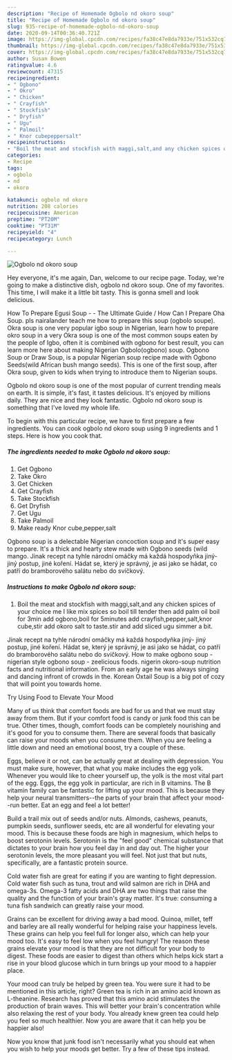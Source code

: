 ```yaml
---
description: "Recipe of Homemade Ogbolo nd okoro soup"
title: "Recipe of Homemade Ogbolo nd okoro soup"
slug: 935-recipe-of-homemade-ogbolo-nd-okoro-soup
date: 2020-09-14T00:36:40.721Z
image: https://img-global.cpcdn.com/recipes/fa38c47e8da7933e/751x532cq70/ogbolo-nd-okoro-soup-recipe-main-photo.jpg
thumbnail: https://img-global.cpcdn.com/recipes/fa38c47e8da7933e/751x532cq70/ogbolo-nd-okoro-soup-recipe-main-photo.jpg
cover: https://img-global.cpcdn.com/recipes/fa38c47e8da7933e/751x532cq70/ogbolo-nd-okoro-soup-recipe-main-photo.jpg
author: Susan Bowen
ratingvalue: 4.6
reviewcount: 47315
recipeingredient:
- " Ogbono"
- " Okro"
- " Chicken"
- " Crayfish"
- " Stockfish"
- " Dryfish"
- " Ugu"
- " Palmoil"
- " Knor cubepeppersalt"
recipeinstructions:
- "Boil the meat and stockfish with maggi,salt,and any chicken spices of your choice me I like mix spices so boil till tender then add palm oil boil for 3min add ogbono,boil for 5minutes add crayfish,pepper,salt,knor cube,stir add okoro salt to taste.stir and add sliced ugu simmer a bit."
categories:
- Recipe
tags:
- ogbolo
- nd
- okoro

katakunci: ogbolo nd okoro 
nutrition: 208 calories
recipecuisine: American
preptime: "PT20M"
cooktime: "PT31M"
recipeyield: "4"
recipecategory: Lunch

---
```



![Ogbolo nd okoro soup](https://img-global.cpcdn.com/recipes/fa38c47e8da7933e/751x532cq70/ogbolo-nd-okoro-soup-recipe-main-photo.jpg)

Hey everyone, it's me again, Dan, welcome to our recipe page. Today, we're going to make a distinctive dish, ogbolo nd okoro soup. One of my favorites. This time, I will make it a little bit tasty. This is gonna smell and look delicious.

How To Prepare Egusi Soup - - The Ultimate Guide / How Can I Prepare Oha Soup. pls nairalander teach me how to prepare this soup (ogbolo soupe). Okra soup is one very popular igbo soup in Nigerian, learn how to prepare okro soup in a very Okra soup is one of the most common soups eaten by the people of Igbo, often it is combined with ogbono for best result, you can learn more here about making Nigerian Ogbolo(ogbono) soup. Ogbono Soup or Draw Soup, is a popular Nigerian soup recipe made with Ogbono Seeds(wild African bush mango seeds). This is one of the first soup, after Okra soup, given to kids when trying to introduce them to Nigerian soups.

Ogbolo nd okoro soup is one of the most popular of current trending meals on earth. It is simple, it's fast, it tastes delicious. It's enjoyed by millions daily. They are nice and they look fantastic. Ogbolo nd okoro soup is something that I've loved my whole life.


To begin with this particular recipe, we have to first prepare a few ingredients. You can cook ogbolo nd okoro soup using 9 ingredients and 1 steps. Here is how you cook that.

<!--inarticleads1-->

##### The ingredients needed to make Ogbolo nd okoro soup:

1. Get  Ogbono
1. Take  Okro
1. Get  Chicken
1. Get  Crayfish
1. Take  Stockfish
1. Get  Dryfish
1. Get  Ugu
1. Take  Palmoil
1. Make ready  Knor cube,pepper,salt


Ogbono soup is a delectable Nigerian concoction soup and it&#39;s super easy to prepare. It&#39;s a thick and hearty stew made with Ogbono seeds (wild mango. Jinak recept na tyhle národní omáčky má každá hospodyňka jiný- jiný postup, jiné koření. Hádat se, který je správný, je asi jako se hádat, co patří do bramborového salátu nebo do svíčkový. 

<!--inarticleads2-->

##### Instructions to make Ogbolo nd okoro soup:

1. Boil the meat and stockfish with maggi,salt,and any chicken spices of your choice me I like mix spices so boil till tender then add palm oil boil for 3min add ogbono,boil for 5minutes add crayfish,pepper,salt,knor cube,stir add okoro salt to taste.stir and add sliced ugu simmer a bit.


Jinak recept na tyhle národní omáčky má každá hospodyňka jiný- jiný postup, jiné koření. Hádat se, který je správný, je asi jako se hádat, co patří do bramborového salátu nebo do svíčkový. How to make ogbono soup - nigerian style ogbono soup - zeelicious foods. nigerin okoro-soup nutrition facts and nutritional information. From an early age he was always singing and dancing infront of crowds in the. Korean Oxtail Soup is a big pot of cozy that will point you towards home. 

Try Using Food to Elevate Your Mood


Many of us think that comfort foods are bad for us and that we must stay away from them. But if your comfort food is candy or junk food this can be true. Other times, though, comfort foods can be completely nourishing and it's good for you to consume them. There are several foods that basically can raise your moods when you consume them. When you are feeling a little down and need an emotional boost, try a couple of these.

Eggs, believe it or not, can be actually great at dealing with depression. You must make sure, however, that what you make includes the egg yolk. Whenever you would like to cheer yourself up, the yolk is the most vital part of the egg. Eggs, the egg yolk in particular, are rich in B vitamins. The B vitamin family can be fantastic for lifting up your mood. This is because they help your neural transmitters--the parts of your brain that affect your mood--run better. Eat an egg and feel a lot better!

Build a trail mix out of seeds and/or nuts. Almonds, cashews, peanuts, pumpkin seeds, sunflower seeds, etc are all wonderful for elevating your mood. This is because these foods are high in magnesium, which helps to boost serotonin levels. Serotonin is the "feel good" chemical substance that dictates to your brain how you feel day in and day out. The higher your serotonin levels, the more pleasant you will feel. Not just that but nuts, specifically, are a fantastic protein source.

Cold water fish are great for eating if you are wanting to fight depression. Cold water fish such as tuna, trout and wild salmon are rich in DHA and omega-3s. Omega-3 fatty acids and DHA are two things that raise the quality and the function of your brain's gray matter. It's true: consuming a tuna fish sandwich can greatly raise your mood. 

Grains can be excellent for driving away a bad mood. Quinoa, millet, teff and barley are all really wonderful for helping raise your happiness levels. These grains can help you feel full for longer also, which can help your mood too. It's easy to feel low when you feel hungry! The reason these grains elevate your mood is that they are not difficult for your body to digest. These foods are easier to digest than others which helps kick start a rise in your blood glucose which in turn brings up your mood to a happier place.

Your mood can truly be helped by green tea. You were sure it had to be mentioned in this article, right? Green tea is rich in an amino acid known as L-theanine. Research has proved that this amino acid stimulates the production of brain waves. This will better your brain's concentration while also relaxing the rest of your body. You already knew green tea could help you feel so much healthier. Now you are aware that it can help you be happier also!

Now you know that junk food isn't necessarily what you should eat when you wish to help your moods get better. Try  a few  of  these  tips  instead.

